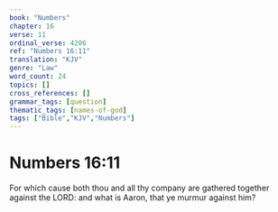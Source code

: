 ```yaml
---
book: "Numbers"
chapter: 16
verse: 11
ordinal_verse: 4206
ref: "Numbers 16:11"
translation: "KJV"
genre: "Law"
word_count: 24
topics: []
cross_references: []
grammar_tags: [question]
thematic_tags: [names-of-god]
tags: ["Bible","KJV","Numbers"]
---
```


# Numbers 16:11

For which cause both thou and all thy company are gathered together against the LORD: and what is Aaron, that ye murmur against him?
